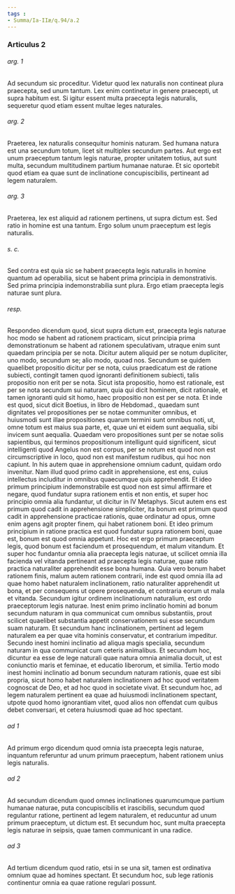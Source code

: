 ```yaml
---
tags : 
- Summa/Ia-IIæ/q.94/a.2
---
```


### Articulus 2

###### arg. 1
Ad secundum sic proceditur. Videtur quod lex naturalis non contineat plura praecepta, sed unum tantum. Lex enim continetur in genere praecepti, ut supra habitum est. Si igitur essent multa praecepta legis naturalis, sequeretur quod etiam essent multae leges naturales.

###### arg. 2
Praeterea, lex naturalis consequitur hominis naturam. Sed humana natura est una secundum totum, licet sit multiplex secundum partes. Aut ergo est unum praeceptum tantum legis naturae, propter unitatem totius, aut sunt multa, secundum multitudinem partium humanae naturae. Et sic oportebit quod etiam ea quae sunt de inclinatione concupiscibilis, pertineant ad legem naturalem.

###### arg. 3
Praeterea, lex est aliquid ad rationem pertinens, ut supra dictum est. Sed ratio in homine est una tantum. Ergo solum unum praeceptum est legis naturalis.

###### s. c.
Sed contra est quia sic se habent praecepta legis naturalis in homine quantum ad operabilia, sicut se habent prima principia in demonstrativis. Sed prima principia indemonstrabilia sunt plura. Ergo etiam praecepta legis naturae sunt plura.

###### resp.
Respondeo dicendum quod, sicut supra dictum est, praecepta legis naturae hoc modo se habent ad rationem practicam, sicut principia prima demonstrationum se habent ad rationem speculativam, utraque enim sunt quaedam principia per se nota. Dicitur autem aliquid per se notum dupliciter, uno modo, secundum se; alio modo, quoad nos. Secundum se quidem quaelibet propositio dicitur per se nota, cuius praedicatum est de ratione subiecti, contingit tamen quod ignoranti definitionem subiecti, talis propositio non erit per se nota. Sicut ista propositio, homo est rationale, est per se nota secundum sui naturam, quia qui dicit hominem, dicit rationale, et tamen ignoranti quid sit homo, haec propositio non est per se nota. Et inde est quod, sicut dicit Boetius, in libro de Hebdomad., quaedam sunt dignitates vel propositiones per se notae communiter omnibus, et huiusmodi sunt illae propositiones quarum termini sunt omnibus noti, ut, omne totum est maius sua parte, et, quae uni et eidem sunt aequalia, sibi invicem sunt aequalia. Quaedam vero propositiones sunt per se notae solis sapientibus, qui terminos propositionum intelligunt quid significent, sicut intelligenti quod Angelus non est corpus, per se notum est quod non est circumscriptive in loco, quod non est manifestum rudibus, qui hoc non capiunt. In his autem quae in apprehensione omnium cadunt, quidam ordo invenitur. Nam illud quod primo cadit in apprehensione, est ens, cuius intellectus includitur in omnibus quaecumque quis apprehendit. Et ideo primum principium indemonstrabile est quod non est simul affirmare et negare, quod fundatur supra rationem entis et non entis, et super hoc principio omnia alia fundantur, ut dicitur in IV Metaphys. Sicut autem ens est primum quod cadit in apprehensione simpliciter, ita bonum est primum quod cadit in apprehensione practicae rationis, quae ordinatur ad opus, omne enim agens agit propter finem, qui habet rationem boni. Et ideo primum principium in ratione practica est quod fundatur supra rationem boni, quae est, bonum est quod omnia appetunt. Hoc est ergo primum praeceptum legis, quod bonum est faciendum et prosequendum, et malum vitandum. Et super hoc fundantur omnia alia praecepta legis naturae, ut scilicet omnia illa facienda vel vitanda pertineant ad praecepta legis naturae, quae ratio practica naturaliter apprehendit esse bona humana. Quia vero bonum habet rationem finis, malum autem rationem contrarii, inde est quod omnia illa ad quae homo habet naturalem inclinationem, ratio naturaliter apprehendit ut bona, et per consequens ut opere prosequenda, et contraria eorum ut mala et vitanda. Secundum igitur ordinem inclinationum naturalium, est ordo praeceptorum legis naturae. Inest enim primo inclinatio homini ad bonum secundum naturam in qua communicat cum omnibus substantiis, prout scilicet quaelibet substantia appetit conservationem sui esse secundum suam naturam. Et secundum hanc inclinationem, pertinent ad legem naturalem ea per quae vita hominis conservatur, et contrarium impeditur. Secundo inest homini inclinatio ad aliqua magis specialia, secundum naturam in qua communicat cum ceteris animalibus. Et secundum hoc, dicuntur ea esse de lege naturali quae natura omnia animalia docuit, ut est coniunctio maris et feminae, et educatio liberorum, et similia. Tertio modo inest homini inclinatio ad bonum secundum naturam rationis, quae est sibi propria, sicut homo habet naturalem inclinationem ad hoc quod veritatem cognoscat de Deo, et ad hoc quod in societate vivat. Et secundum hoc, ad legem naturalem pertinent ea quae ad huiusmodi inclinationem spectant, utpote quod homo ignorantiam vitet, quod alios non offendat cum quibus debet conversari, et cetera huiusmodi quae ad hoc spectant.

###### ad 1
Ad primum ergo dicendum quod omnia ista praecepta legis naturae, inquantum referuntur ad unum primum praeceptum, habent rationem unius legis naturalis.

###### ad 2
Ad secundum dicendum quod omnes inclinationes quarumcumque partium humanae naturae, puta concupiscibilis et irascibilis, secundum quod regulantur ratione, pertinent ad legem naturalem, et reducuntur ad unum primum praeceptum, ut dictum est. Et secundum hoc, sunt multa praecepta legis naturae in seipsis, quae tamen communicant in una radice.

###### ad 3
Ad tertium dicendum quod ratio, etsi in se una sit, tamen est ordinativa omnium quae ad homines spectant. Et secundum hoc, sub lege rationis continentur omnia ea quae ratione regulari possunt.

